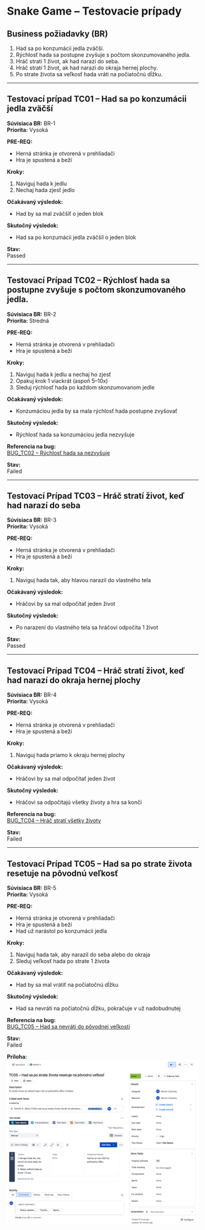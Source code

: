 
# Snake Game – Testovacie prípady

## Business požiadavky (BR)

1. Had sa po konzumácii jedla zväčší.
2. Rýchlosť hada sa postupne zvyšuje s počtom skonzumovaného jedla.
3. Hráč stratí 1 život, ak had narazí do seba.
4. Hráč stratí 1 život, ak had narazí do okraja hernej plochy.
5. Po strate života sa veľkosť hada vráti na počiatočnú dĺžku.

---

## Testovací prípad TC01 – Had sa po konzumácii jedla zväčší

**Súvisiaca BR:** BR-1  
**Priorita:** Vysoká  

**PRE-REQ:**  
- Herná stránka je otvorená v prehliadači  
- Hra je spustená a beží  

**Kroky:**  
1. Naviguj hada k jedlu  
2. Nechaj hada zjesť jedlo  

**Očakávaný výsledok:**  
- Had by sa mal zväčšiť o jeden blok  

**Skutočný výsledok:**  
- Had sa po konzumácii jedla zväčšil o jeden blok

**Stav:**  
Passed

---

## Testovací Prípad TC02 – Rýchlosť hada sa postupne zvyšuje s počtom skonzumovaného jedla.

**Súvisiaca BR:** BR-2  
**Priorita:** Stredná  

**PRE-REQ:**  
- Herná stránka je otvorená v prehliadači  
- Hra je spustená a beží  

**Kroky:**  
1. Naviguj hada k jedlu a nechaj ho zjesť  
2. Opakuj krok 1 viackrát (aspoň 5–10x)  
3. Sleduj rýchlosť hada po každom skonzumovanom jedle  

**Očakávaný výsledok:**  
- Konzumáciou jedla by sa mala rýchlosť hada postupne zvyšovať  

**Skutočný výsledok:**  
- Rýchlosť hada sa konzumáciou jedla nezvyšuje 

**Referencia na bug:**  
[BUG_TC02 – Rýchlosť hada sa nezvyšuje](./Snake_Game_Bug_Report.md#bug_tc02--rýchlosť-hada-sa-nezvyšuje-po-konzumácii-jedla)

**Stav:**  
Failed

---

## Testovací Prípad TC03 – Hráč stratí život, keď had narazí do seba

**Súvisiaca BR:** BR-3  
**Priorita:** Vysoká  

**PRE-REQ:** 
- Herná stránka je otvorená v prehliadači  
- Hra je spustená a beží  

**Kroky:**  
1. Naviguj hada tak, aby hlavou narazil do vlastného tela  

**Očakávaný výsledok:**  
- Hráčovi by sa mal odpočítať jeden život  

**Skutočný výsledok:**  
- Po narazení do vlastného tela sa hráčovi odpočíta 1 život 

**Stav:**  
Passed

---

## Testovací Prípad TC04 – Hráč stratí život, keď had narazí do okraja hernej plochy

**Súvisiaca BR:** BR-4  
**Priorita:** Vysoká  

**PRE-REQ:**  
- Herná stránka je otvorená v prehliadači  
- Hra je spustená a beží  

**Kroky:**  
1. Naviguj hada priamo k okraju hernej plochy  

**Očakávaný výsledok:**  
- Hráčovi by sa mal odpočítať jeden život  

**Skutočný výsledok:**  
- Hráčovi sa odpočítajú všetky životy a hra sa končí 

**Referencia na bug:**  
[BUG_TC04 – Hráč stratí všetky životy](./Snake_Game_Bug_Report.md#bug_tc04--hráč-stratí-všetky-životy-po-kolízii-s-okrajom-hernej-plochy)

**Stav:**  
Failed

---

## Testovací Prípad TC05 – Had sa po strate života resetuje na pôvodnú veľkosť

**Súvisiaca BR:** BR-5  
**Priorita:** Vysoká  

**PRE-REQ:**  
- Herná stránka je otvorená v prehliadači  
- Hra je spustená a beží  
- Had už narástol po konzumácii jedla  

**Kroky:**  
1. Naviguj hada tak, aby narazil do seba alebo do okraja  
2. Sleduj veľkosť hada po strate 1 života  

**Očakávaný výsledok:**  
- Had by sa mal vrátiť na počiatočnú dĺžku

**Skutočný výsledok:**  
- Had sa nevráti na počiatočnú dĺžku, pokračuje v už nadobudnutej

**Referencia na bug:**   
[BUG_TC05 – Had sa nevráti do pôvodnej veľkosti](./Snake_Game_Bug_Report.md#bug_tc05--had-sa-po-strate-života-nevráti-do-pôvodnej-veľkosti)

**Stav:**  
Failed

**Príloha:**
![Screenshot: Jira Test Case TC05](./screenshots/jira/ss_Snake_Game_TC05_Jira.png)
